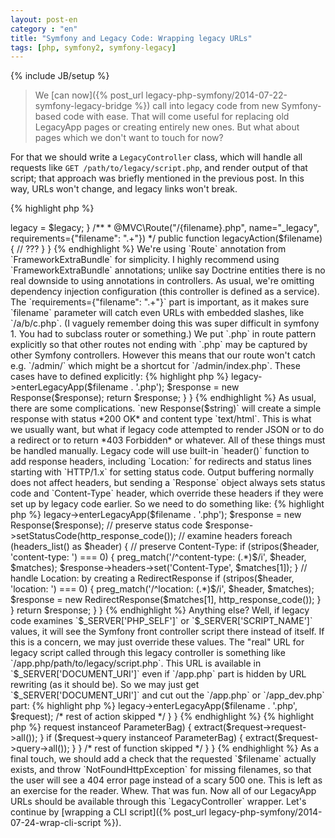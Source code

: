 ```yaml
---
layout: post-en
category : "en"
title: "Symfony and Legacy Code: Wrapping legacy URLs"
tags: [php, symfony2, symfony-legacy]
---
```

{% include JB/setup %}

> We [can now]({% post_url legacy-php-symfony/2014-07-22-symfony-legacy-bridge %}) call
> into legacy code from new Symfony-based code with ease.  That will come useful
> for replacing old LegacyApp pages or creating entirely new ones.  But what about pages
> which we don't want to touch for now?

For that we should write a `LegacyController` class, which will handle all requests like
`GET /path/to/legacy/script.php`, and render output of that script; that approach was
briefly mentioned in the previous post.  In this way, URLs won't change, and legacy links won't break.

{% highlight php %}
<?php

namespace Enotogorsk\LegacyApp\LegacyInteropBundle\Controller;

use Enotogorsk\LegacyApp\LegacyInteropBundle\LegacyBridge;
use Sensio\Bundle\FrameworkExtraBundle\Configuration as MVC;

/**
 * @MVC\Route(service="legacy.controller")
 */
class LegacyController
{
    private $legacy;

    public function __construct(LegacyBridge $legacy)
    {
        $this->legacy = $legacy;
    }

    /**
     * @MVC\Route("/{filename}.php", name="_legacy", requirements={"filename": ".+"})
     */
    public function legacyAction($filename)
    {
        // ???
    }
}
{% endhighlight %}

We're using `Route` annotation from `FrameworkExtraBundle` for simplicity.
I highly recommend using `FrameworkExtraBundle` annotations;
unlike say Doctrine entities there is no real downside to using annotations
in controllers.  As usual, we're omitting dependency injection configuration
(this controller is defined as a service).

The `requirements={"filename": ".+"}` part is important, as it makes sure
`filename` parameter will catch even URLs with embedded slashes, like
`/a/b/c.php`.  (I vaguely remember doing this was super difficult in symfony 1.
You had to subclass router or something.)

We put `.php` in route pattern explicitly so that other routes not ending
with `.php` may be captured by other Symfony controllers.  However this means that
our route won't catch e.g. `/admin/` which might be a shortcut for `/admin/index.php`.  These
cases have to defined explicitly:

{% highlight php %}
<?php

/**
 * @MVC\Route("/{filename}.php", name="_legacy", requirements={"filename": ".+"})
 * @MVC\Route("/", name="_legacy_index", defaults={"filename": "index"})
 * @MVC\Route("/admin/", name="_legacy_admin_index", defaults={"filename": "admin/index"})
 */
{% endhighlight %}

Now, we can execute legacy script requested simply by calling
`LegacyBridge#enterLegacyApp($filename . '.php')`.  But first we want to capture
output of that script with output buffering, a rather neat feature of PHP:

{% highlight php %}
<?php

namespace Enotogorsk\LegacyApp\LegacyInteropBundle;

class LegacyBridge
{
    /* ... */

    public function enterLegacyApp($filename)
    {
        /* skip setup, see previous post */

        ob_start();
        require $path;
        $response = ob_get_clean();

        return $response;
    }
}
{% endhighlight %}

That will capture response body nicely.  We only need to convert it to `Response`
object in controller:

{% highlight php %}
<?php

namespace Enotogorsk\LegacyApp\LegacyInteropBundle\Controller;

/* "use" declarations and annotations skipped */

class LegacyController
{
    /* ... */

    public function legacyAction($filename)
    {
        $response = $this->legacy->enterLegacyApp($filename . '.php');
        $response = new Response($response);
        return $response;
    }
}
{% endhighlight %}

As usual, there are some complications.  `new Response($string)` will
create a simple response with status *200 OK* and content type `text/html`.
This is what we usually want, but what if legacy code attempted to
render JSON or to do a redirect or to return *403 Forbidden* or whatever.
All of these things must be handled manually.

Legacy code will use built-in `header()` function to add response
headers, including `Location:` for redirects and status lines starting
with `HTTP/1.x` for setting status code.  Output buffering normally
does not affect headers, but sending a `Response` object always sets
status code and `Content-Type` header, which override these headers
if they were set up by legacy code earlier.  So we need to do something like:

{% highlight php %}
<?php

namespace Enotogorsk\LegacyApp\LegacyInteropBundle\Controller;

/* "use" declarations and annotations skipped */

class LegacyController
{
    /* ... */

    public function legacyAction($filename)
    {
        $response = $this->legacy->enterLegacyApp($filename . '.php');
        $response = new Response($response);

        // preserve status code
        $response->setStatusCode(http_response_code());

        // examine headers
        foreach (headers_list() as $header) {
            // preserve Content-Type:
            if (stripos($header, 'content-type: ') === 0) {
                preg_match('/^content-type: (.*)$/i', $header, $matches);
                $response->headers->set('Content-Type', $matches[1]);
            }

            // handle Location: by creating a RedirectResponse
            if (stripos($header, 'location: ') === 0) {
                preg_match('/^location: (.*)$/i', $header, $matches);
                $response = new RedirectResponse($matches[1], http_response_code());
            }
        }

        return $response;
    }
}
{% endhighlight %}

Anything else?  Well, if legacy code examines `$_SERVER['PHP_SELF']` or
`$_SERVER['SCRIPT_NAME']` values, it will see the Symfony front controller script
there instead of itself.  If this is a concern, we may just override these values.
The "real" URL for legacy script called through this legacy controller is
something like `/app.php/path/to/legacy/script.php`.  This URL is available
in `$_SERVER['DOCUMENT_URI']` even if `/app.php` part is hidden by
URL rewriting (as it should be).  So we may just get `$_SERVER['DOCUMENT_URI']`
and cut out the `/app.php` or `/app_dev.php` part:

{% highlight php %}
<?php

namespace Enotogorsk\LegacyApp\LegacyInteropBundle\Controller;

/* "use" declarations and annotations skipped */

class LegacyController
{
    /* ... */

    public function legacyAction($filename)
    {
        // attempt to hide Symfony front controller
        if (isset($_SERVER['DOCUMENT_URI'])) {
            $fake_script_name = preg_replace('#^/[^.]+\.php#', '', $_SERVER['DOCUMENT_URI']);
            $_SERVER['PHP_SELF'] = $fake_script_name;
            $_SERVER['SCRIPT_NAME'] = $fake_script_name;
        }

        /* rest of action skipped */
    }
}
{% endhighlight %}

The last complication we will examine is legacy code relying on
`register_globals` setting.  As we all know, `register_globals` is a
terrible terrible idea which should not have been used by anybody.
Naturally legacy code absolutely loves it.

`register_globals` emulation is trivial; the only issue is that
it has to be done from `LegacyBridge#enterLegacyApp()` function, as it
is the spot where `require` on legacy code is called:

{% highlight php %}
<?php

namespace Enotogorsk\LegacyApp\LegacyInteropBundle\Controller;

/* "use" declarations and annotations skipped */

class LegacyController
{
    /* ... */

    public function legacyAction(Request $request, $filename)
    {
        /* setup skipped */

        $response = $this->legacy->enterLegacyApp($filename . '.php', $request);

        /* rest of action skipped */
    }
}
{% endhighlight %}

{% highlight php %}
<?php

namespace Enotogorsk\LegacyApp\LegacyInteropBundle;

class LegacyBridge
{
    /* ... */

    public function enterLegacyApp($filename, Request $request = null)
    {
        // extract $_POST and $_GET variables to emulate register_globals
        if ($request) {
            if ($request->request instanceof ParameterBag) {
                extract($request->request->all());
            }
            if ($request->query instanceof ParameterBag) {
                extract($request->query->all());
            }
        }

        /* rest of function skipped */
    }
}
{% endhighlight %}

As a final touch, we should add a check that the requested `$filename`
actually exists, and throw `NotFoundHttpException` for missing filenames,
so that the user will see a 404 error page instead of a scary 500 one.
This is left as an exercise for the reader.

Whew.  That was fun.  Now all of our LegacyApp URLs should be available
through this `LegacyController` wrapper.  Let's continue by
[wrapping a CLI script]({% post_url legacy-php-symfony/2014-07-24-wrap-cli-script %}).
